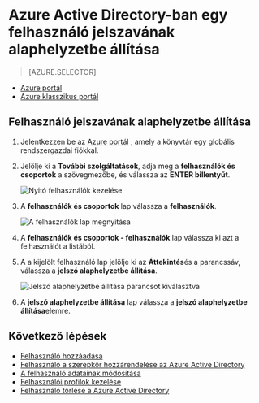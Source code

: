 <properties
    pageTitle="Azure Active Directory-ban egy felhasználó jelszavának alaphelyzetbe állítása |} Microsoft Azure"
    description="Megtudhatja, hogyan az Azure Active Directory felhasználó jelszavának alaphelyzetbe állítása"
    services="active-directory"
    documentationCenter=""
    authors="curtand"
    manager="femila"
    editor=""/>

<tags
    ms.service="active-directory"
    ms.workload="identity"
    ms.tgt_pltfrm="na"
    ms.devlang="na"
    ms.topic="article"
    ms.date="10/13/2016"
    ms.author="curtand"/>

# <a name="reset-the-password-for-a-user-in-azure-active-directory-preview"></a>Azure Active Directory-ban egy felhasználó jelszavának alaphelyzetbe állítása

> [AZURE.SELECTOR]
- [Azure portál](active-directory-users-reset-password-azure-portal.md)
- [Azure klasszikus portál](active-directory-create-users-reset-password.md)


## <a name="how-to-reset-the-password-for-a-user"></a>Felhasználó jelszavának alaphelyzetbe állítása

1.  Jelentkezzen be az [Azure portál](https://portal.azure.com) , amely a könyvtár egy globális rendszergazdai fiókkal.

2.  Jelölje ki a **További szolgáltatások**, adja meg a **felhasználók és csoportok** a szövegmezőbe, és válassza az **ENTER billentyűt**.

    ![Nyitó felhasználók kezelése](./media/active-directory-users-reset-password-azure-portal/create-users-user-management.png)

3.  A **felhasználók és csoportok** lap válassza a **felhasználók**.

    ![A felhasználók lap megnyitása](./media/active-directory-users-reset-password-azure-portal/create-users-open-users-blade.png)

4. A **felhasználók és csoportok - felhasználók** lap válassza ki azt a felhasználót a listából.

5. A a kijelölt felhasználó lap jelölje ki az **Áttekintés**és a parancssáv, válassza a **jelszó alaphelyzetbe állítása**.

    ![Jelszó alaphelyzetbe állítása parancsot kiválasztva](./media/active-directory-users-reset-password-azure-portal/create-users-reset-password-command.png)

6. A **jelszó alaphelyzetbe állítása** lap válassza a **jelszó alaphelyzetbe állítása**elemre.

## <a name="whats-next"></a>Következő lépések

- [Felhasználó hozzáadása](active-directory-users-create-azure-portal.md)
- [Felhasználó a szerepkör hozzárendelése az Azure Active Directory](active-directory-users-assign-role-azure-portal.md)
- [A felhasználó adatainak módosítása](active-directory-users-work-info-azure-portal.md)
- [Felhasználói profilok kezelése](active-directory-users-profile-azure-portal.md)
- [Felhasználó törlése a Azure Active Directory](active-directory-users-delete-user-azure-portal.md)
